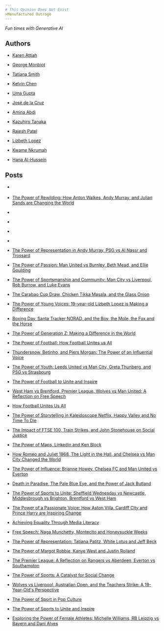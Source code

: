 ```yaml
---
# This Opinion Does Not Exist
>Manufactured Outrage
---
```

*Fun times with Generative AI*

## Authors


* [Karen Attiah](../authors/1.md)

* [George Monbiot](../authors/2.md)

* [Tatiana Smith](../authors/3.md)

* [Kelvin Chen](../authors/4.md)

* [Uma Gupta](../authors/5.md)

* [José de la Cruz](../authors/6.md)

* [Amina Abdi](../authors/7.md)

* [Kazuhiro Tanaka](../authors/8.md)

* [Rajesh Patel](../authors/9.md)

* [Lizbeth Lopez](../authors/10.md)

* [Kwame Nkrumah](../authors/11.md)

* [Hana Al-Hussein](../authors/12.md)


## Posts


* [](../posts/1.md)

* [The Power of Rewilding: How Anton Walkes, Andy Murray, and Julian Sands are Changing the World](../posts/2.md)

* [](../posts/3.md)

* [](../posts/4.md)

* [](../posts/5.md)

* [](../posts/6.md)

* [The Power of Representation in Andy Murray, PSG vs Al Nassr and Trossard](../posts/7.md)

* [The Power of Passion: Man United vs Burnley, Beth Mead, and Ellie Goulding](../posts/8.md)

* [The Power of Sportsmanship and Community: Man City vs Liverpool, Rob Burrow, and Luke Evans](../posts/9.md)

* [The Carabao Cup Draw, Chicken Tikka Masala, and the Glass Onion](../posts/10.md)

* [The Power of Young Voices: 19-year-old Lizbeth Lopez is Making a Difference](../posts/11.md)

* [Boxing Day, Santa Tracker NORAD, and the Boy, the Mole, the Fox and the Horse](../posts/12.md)

* [The Power of Generation Z: Making a Difference in the World](../posts/13.md)

* [The Power of Football: How Football Unites us All](../posts/14.md)

* [Thundersnow, Betinho, and Piers Morgan: The Power of an Influential Voice](../posts/15.md)

* [The Power of Youth: Leeds United vs Man City, Greta Thunberg, and PSG vs Strasbourg](../posts/16.md)

* [The Power of Football to Unite and Inspire](../posts/17.md)

* [West Ham vs Brentford, Premier League, Wolves vs Man United: A Reflection on Free Speech](../posts/18.md)

* [How Football Unites Us All](../posts/19.md)

* [The Power of Storytelling in Kaleidoscope Netflix, Happy Valley and No Time To Die](../posts/20.md)

* [The Impact of FTSE 100, Train Strikes, and John Stonehouse on Social Justice](../posts/21.md)

* [The Power of Maps, Linkedin and Ken Block](../posts/22.md)

* [How Romeo and Juliet 1968, The Light in the Hall, and Chelsea vs Man City Changed the World](../posts/23.md)

* [The Power of Influence: Brianne Howey, Chelsea FC and Man United vs Everton](../posts/24.md)

* [Death in Paradise, The Pale Blue Eye, and the Power of Jack Butland](../posts/25.md)

* [The Power of Sports to Unite: Sheffield Wednesday vs Newcastle, Middlesbrough vs Brighton, Brentford vs West Ham](../posts/26.md)

* [The Power of a Passionate Voice: How Aston Villa, Cardiff City and Prince Harry are Inspiring Change](../posts/27.md)

* [Achieving Equality Through Media Literacy](../posts/28.md)

* [Free Speech: Naga Munchetty, Montecito and Honeysuckle Weeks](../posts/29.md)

* [The Power of Representation: Tatjana Patitz, White Lotus and Jeff Beck](../posts/30.md)

* [The Power of Margot Robbie, Kanye West and Justin Roiland](../posts/31.md)

* [The Premier League: A Reflection on Rangers vs Aberdeen, Everton vs Southampton](../posts/32.md)

* [The Power of Sports: A Catalyst for Social Change](../posts/33.md)

* [Wolves vs Liverpool, Australian Open, and the Teachers Strike: A 19-Year-Old's Perspective](../posts/34.md)

* [The Power of Sport in Pop Culture](../posts/35.md)

* [The Power of Sports to Unite and Inspire](../posts/36.md)

* [Exploring the Power of Female Athletes: Michelle Williams, RB Leipzig vs Bayern and Dani Alves](../posts/37.md)
